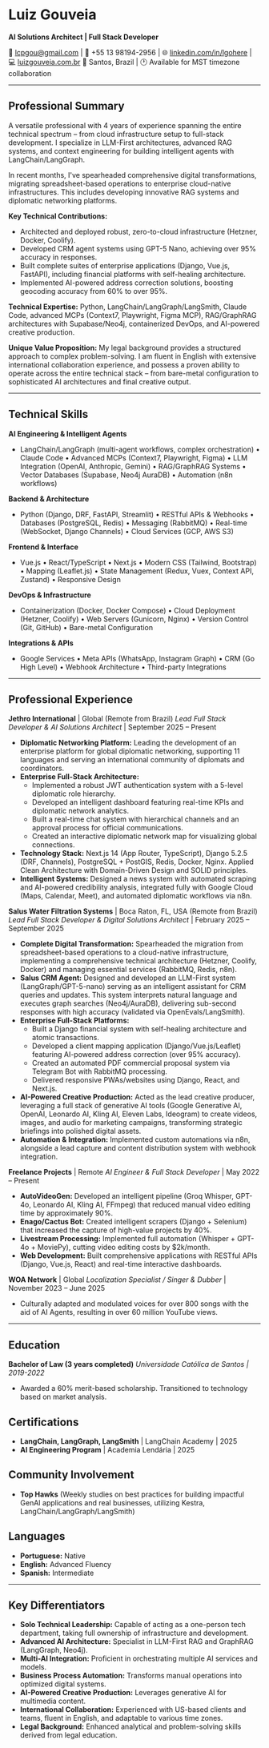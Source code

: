 # Luiz Gouveia
**AI Solutions Architect | Full Stack Developer**

📧 lcpgou@gmail.com | 📱 +55 13 98194-2956 | 🌐 [linkedin.com/in/lgohere](https://linkedin.com/in/lgohere) | 💻 [luizgouveia.com.br](https://luizgouveia.com.br)
📍 Santos, Brazil | 🕐 Available for MST timezone collaboration

---

## Professional Summary

A versatile professional with 4 years of experience spanning the entire technical spectrum – from cloud infrastructure setup to full-stack development. I specialize in LLM-First architectures, advanced RAG systems, and context engineering for building intelligent agents with LangChain/LangGraph.

In recent months, I've spearheaded comprehensive digital transformations, migrating spreadsheet-based operations to enterprise cloud-native infrastructures. This includes developing innovative RAG systems and diplomatic networking platforms.

**Key Technical Contributions:**
*   Architected and deployed robust, zero-to-cloud infrastructure (Hetzner, Docker, Coolify).
*   Developed CRM agent systems using GPT-5 Nano, achieving over 95% accuracy in responses.
*   Built complete suites of enterprise applications (Django, Vue.js, FastAPI), including financial platforms with self-healing architecture.
*   Implemented AI-powered address correction solutions, boosting geocoding accuracy from 60% to over 95%.

**Technical Expertise:** Python, LangChain/LangGraph/LangSmith, Claude Code, advanced MCPs (Context7, Playwright, Figma MCP), RAG/GraphRAG architectures with Supabase/Neo4j, containerized DevOps, and AI-powered creative production.

**Unique Value Proposition:** My legal background provides a structured approach to complex problem-solving. I am fluent in English with extensive international collaboration experience, and possess a proven ability to operate across the entire technical stack – from bare-metal configuration to sophisticated AI architectures and final creative output.

---

## Technical Skills

**AI Engineering & Intelligent Agents**
*   LangChain/LangGraph (multi-agent workflows, complex orchestration) • Claude Code • Advanced MCPs (Context7, Playwright, Figma) • LLM Integration (OpenAI, Anthropic, Gemini) • RAG/GraphRAG Systems • Vector Databases (Supabase, Neo4j AuraDB) • Automation (n8n workflows)

**Backend & Architecture**
*   Python (Django, DRF, FastAPI, Streamlit) • RESTful APIs & Webhooks • Databases (PostgreSQL, Redis) • Messaging (RabbitMQ) • Real-time (WebSocket, Django Channels) • Cloud Services (GCP, AWS S3)

**Frontend & Interface**
*   Vue.js • React/TypeScript • Next.js • Modern CSS (Tailwind, Bootstrap) • Mapping (Leaflet.js) • State Management (Redux, Vuex, Context API, Zustand) • Responsive Design

**DevOps & Infrastructure**
*   Containerization (Docker, Docker Compose) • Cloud Deployment (Hetzner, Coolify) • Web Servers (Gunicorn, Nginx) • Version Control (Git, GitHub) • Bare-metal Configuration

**Integrations & APIs**
*   Google Services • Meta APIs (WhatsApp, Instagram Graph) • CRM (Go High Level) • Webhook Architecture • Third-party Integrations

---

## Professional Experience

**Jethro International** | Global (Remote from Brazil)
*Lead Full Stack Developer & AI Solutions Architect* | September 2025 – Present

*   **Diplomatic Networking Platform:** Leading the development of an enterprise platform for global diplomatic networking, supporting 11 languages and serving an international community of diplomats and coordinators.
*   **Enterprise Full-Stack Architecture:**
    *   Implemented a robust JWT authentication system with a 5-level diplomatic role hierarchy.
    *   Developed an intelligent dashboard featuring real-time KPIs and diplomatic network analytics.
    *   Built a real-time chat system with hierarchical channels and an approval process for official communications.
    *   Created an interactive diplomatic network map for visualizing global connections.
*   **Technology Stack:** Next.js 14 (App Router, TypeScript), Django 5.2.5 (DRF, Channels), PostgreSQL + PostGIS, Redis, Docker, Nginx. Applied Clean Architecture with Domain-Driven Design and SOLID principles.
*   **Intelligent Systems:** Designed a news system with automated scraping and AI-powered credibility analysis, integrated fully with Google Cloud (Maps, Calendar, Meet), and automated diplomatic workflows via n8n.

**Salus Water Filtration Systems** | Boca Raton, FL, USA (Remote from Brazil)
*Lead Full Stack Developer & Digital Solutions Architect* | February 2025 – September 2025

*   **Complete Digital Transformation:** Spearheaded the migration from spreadsheet-based operations to a cloud-native infrastructure, implementing a comprehensive technical architecture (Hetzner, Coolify, Docker) and managing essential services (RabbitMQ, Redis, n8n).
*   **Salus CRM Agent:** Designed and developed an LLM-First system (LangGraph/GPT-5-nano) serving as an intelligent assistant for CRM queries and updates. This system interprets natural language and executes graph searches (Neo4j/AuraDB), delivering sub-second responses with high accuracy (validated via OpenEvals/LangSmith).
*   **Enterprise Full-Stack Platforms:**
    *   Built a Django financial system with self-healing architecture and atomic transactions.
    *   Developed a client mapping application (Django/Vue.js/Leaflet) featuring AI-powered address correction (over 95% accuracy).
    *   Created an automated PDF commercial proposal system via Telegram Bot with RabbitMQ processing.
    *   Delivered responsive PWAs/websites using Django, React, and Next.js.
*   **AI-Powered Creative Production:** Acted as the lead creative producer, leveraging a full stack of generative AI tools (Google Generative AI, OpenAI, Leonardo AI, Kling AI, Eleven Labs, Ideogram) to create videos, images, and audio for marketing campaigns, transforming strategic briefings into polished digital assets.
*   **Automation & Integration:** Implemented custom automations via n8n, alongside a lead capture and content distribution system with webhook integration.

**Freelance Projects** | Remote
*AI Engineer & Full Stack Developer* | May 2022 – Present

*   **AutoVideoGen:** Developed an intelligent pipeline (Groq Whisper, GPT-4o, Leonardo AI, Kling AI, FFmpeg) that reduced manual video editing time by approximately 90%.
*   **Enago/Cactus Bot:** Created intelligent scrapers (Django + Selenium) that increased the capture of high-value projects by 40%.
*   **Livestream Processing:** Implemented full automation (Whisper + GPT-4o + MoviePy), cutting video editing costs by $2k/month.
*   **Web Development:** Built comprehensive applications with RESTful APIs (Django, Vue.js, React) and real-time interactive dashboards.

**WOA Network** | Global
*Localization Specialist / Singer & Dubber* | November 2023 – June 2025

*   Culturally adapted and modulated voices for over 800 songs with the aid of AI Agents, resulting in over 60 million YouTube views.

---

## Education

**Bachelor of Law (3 years completed)**
*Universidade Católica de Santos | 2019-2022*
*   Awarded a 60% merit-based scholarship. Transitioned to technology based on market analysis.

## Certifications

*   **LangChain, LangGraph, LangSmith** | LangChain Academy | 2025
*   **AI Engineering Program** | Academia Lendária | 2025

## Community Involvement

*   **Top Hawks** (Weekly studies on best practices for building impactful GenAI applications and real businesses, utilizing Kestra, LangChain/LangGraph/LangSmith)

## Languages

*   **Portuguese:** Native
*   **English:** Advanced Fluency
*   **Spanish:** Intermediate

---

## Key Differentiators

*   **Solo Technical Leadership:** Capable of acting as a one-person tech department, taking full ownership of infrastructure and development.
*   **Advanced AI Architecture:** Specialist in LLM-First RAG and GraphRAG (LangGraph, Neo4j).
*   **Multi-AI Integration:** Proficient in orchestrating multiple AI services and models.
*   **Business Process Automation:** Transforms manual operations into optimized digital systems.
*   **AI-Powered Creative Production:** Leverages generative AI for multimedia content.
*   **International Collaboration:** Experienced with US-based clients and teams, fluent in English, and adaptable to various time zones.
*   **Legal Background:** Enhanced analytical and problem-solving skills derived from legal education.

